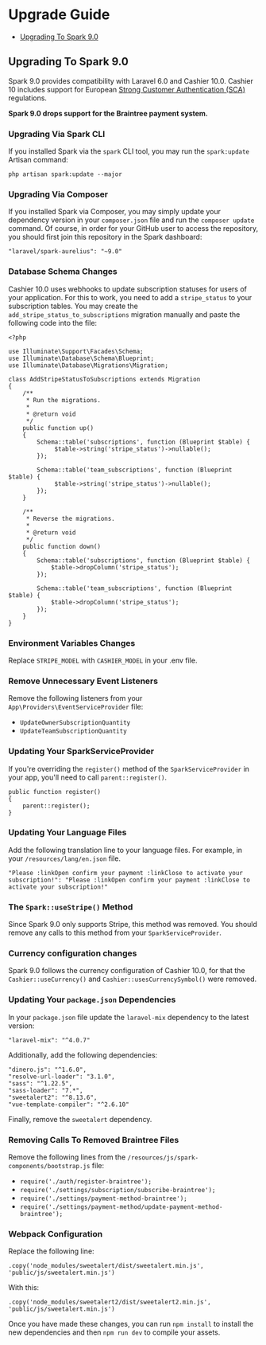 # Upgrade Guide

- [Upgrading To Spark 9.0](#upgrade-spark-9.0)

<a name="upgrade-spark-9.0"></a>
## Upgrading To Spark 9.0

Spark 9.0 provides compatibility with Laravel 6.0 and Cashier 10.0. Cashier 10 includes support for European [Strong Customer Authentication (SCA)](https://stripe.com/docs/strong-customer-authentication) regulations.

**Spark 9.0 drops support for the Braintree payment system.**

### Upgrading Via Spark CLI

If you installed Spark via the `spark` CLI tool, you may run the `spark:update` Artisan command:

    php artisan spark:update --major

### Upgrading Via Composer

If you installed Spark via Composer, you may simply update your dependency version in your `composer.json` file and run the `composer update` command. Of course, in order for your GitHub user to access the repository, you should first join this repository in the Spark dashboard:

    "laravel/spark-aurelius": "~9.0"

### Database Schema Changes

Cashier 10.0 uses webhooks to update subscription statuses for users of your application. For this to work, you need to add a `stripe_status` to your subscription tables. You may create the `add_stripe_status_to_subscriptions` migration manually and paste the following code into the file:

```
<?php

use Illuminate\Support\Facades\Schema;
use Illuminate\Database\Schema\Blueprint;
use Illuminate\Database\Migrations\Migration;

class AddStripeStatusToSubscriptions extends Migration
{
    /**
     * Run the migrations.
     *
     * @return void
     */
    public function up()
    {
        Schema::table('subscriptions', function (Blueprint $table) {
			 $table->string('stripe_status')->nullable();
        });

        Schema::table('team_subscriptions', function (Blueprint $table) {
			 $table->string('stripe_status')->nullable();
        });
    }

    /**
     * Reverse the migrations.
     *
     * @return void
     */
    public function down()
    {
        Schema::table('subscriptions', function (Blueprint $table) {
            $table->dropColumn('stripe_status');
        });

        Schema::table('team_subscriptions', function (Blueprint $table) {
            $table->dropColumn('stripe_status');
        });
    }
}
```

### Environment Variables Changes

Replace `STRIPE_MODEL` with `CASHIER_MODEL` in your .env file.


### Remove Unnecessary Event Listeners

Remove the following listeners from your `App\Providers\EventServiceProvider` file:

- `UpdateOwnerSubscriptionQuantity`
- `UpdateTeamSubscriptionQuantity`

### Updating Your SparkServiceProvider

If you're overriding the `register()` method of the `SparkServiceProvider` in your app, you'll need to call `parent::register()`.

```
public function register()
{
    parent::register();
}
```

### Updating Your Language Files

Add the following translation line to your language files. For example, in your `/resources/lang/en.json` file.

```
"Please :linkOpen confirm your payment :linkClose to activate your subscription!": "Please :linkOpen confirm your payment :linkClose to activate your subscription!"
```

### The `Spark::useStripe()` Method

Since Spark 9.0 only supports Stripe, this method was removed. You should remove any calls to this method from your `SparkServiceProvider`.

### Currency configuration changes

Spark 9.0 follows the currency configuration of Cashier 10.0, for that the `Cashier::useCurrency()` and `Cashier::usesCurrencySymbol()` were removed.

### Updating Your `package.json` Dependencies

In your `package.json` file update the `laravel-mix` dependency to the latest version:

```
"laravel-mix": "^4.0.7"
```

Additionally, add the following dependencies:

```
"dinero.js": "^1.6.0",
"resolve-url-loader": "3.1.0",
"sass": "^1.22.5",
"sass-loader": "7.*",
"sweetalert2": "^8.13.6",
"vue-template-compiler": "^2.6.10"
```

Finally, remove the `sweetalert` dependency.

### Removing Calls To Removed Braintree Files

Remove the following lines from the `/resources/js/spark-components/bootstrap.js` file:

- `require('./auth/register-braintree');`
- `require('./settings/subscription/subscribe-braintree');`
- `require('./settings/payment-method-braintree');`
- `require('./settings/payment-method/update-payment-method-braintree');`

### Webpack Configuration

Replace the following line:

```
.copy('node_modules/sweetalert/dist/sweetalert.min.js', 'public/js/sweetalert.min.js')
```

With this:

```
.copy('node_modules/sweetalert2/dist/sweetalert2.min.js', 'public/js/sweetalert.min.js')
```

Once you have made these changes, you can run `npm install` to install the new dependencies and then `npm run dev` to compile your assets.